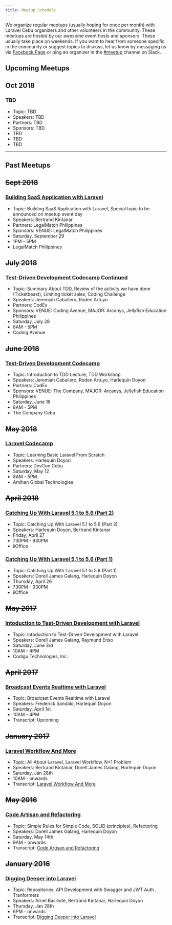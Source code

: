 ```yaml
---
title: Meetup Schedule
---
```

We organize regular meetups (usually hoping for once per month) with Laravel Cebu organizers and other volunteers in the community. These meetups are hosted by our awesome event hosts and sponsors. These usually take place on weekends. If you want to hear from someone specific in the community or suggest topics to discuss, let us know by messaging us via [Facebook Page](https://facebook.com/laravelcebu) or ping an organizer in the [#meetup](https://laravel-cebu.slack.com/messages/meetup/) channel on Slack.

## Upcoming Meetups

## Oct 2018
### TBD

* Topic: TBD
* Speakers: TBD
* Partners: TBD
* Sponsors: TBD
* TBD
* TBD
* TBD

----------
## Past Meetups

## ~~Sept 2018~~
### [Building SaaS Application with Laravel](https://www.meetup.com/Laravel-Cebu/events/250739400/)

* Topic: Building SaaS Application with Laravel, Special topic to be announced on meetup event day
* Speakers: Bertrand Kintanar
* Partners: LegalMatch Philippines
* Sponsors: VENUE: LegalMatch Philippines
* Saturday, September 29
* 1PM - 5PM
* LegalMatch Philippines

## ~~July 2018~~
### [Test-Driven Development Codecamp Continued](https://www.meetup.com/Laravel-Cebu/events/251512968/)

* Topic: Summary About TDD, Review of the activity we have done (Ticketbeast), Limiting ticket sales, Coding Challenge
* Speakers: Jeremiah Caballero, Roden Artuyo
* Partners: CodEx
* Sponsors: VENUE: Coding Avenue, MAJOR: Arcanys, Jellyfish Education Philippines
* Saturday, July 28
* 8AM - 5PM
* Coding Avenue

## ~~June 2018~~
### [Test-Driven Development Codecamp](https://www.meetup.com/Laravel-Cebu/events/250739315/)

* Topic: Introduction to TDD Lecture, TDD Workshop 
* Speakers: Jeremiah Caballero, Roden Artuyo, Harlequin Doyon
* Partners: CodEx
* Sponsors: VENUE: The Company, MAJOR: Arcanys, Jellyfish Education Philippines
* Saturday, June 16
* 8AM - 5PM
* The Company Cebu

## ~~May 2018~~
### [Laravel Codecamp](https://devcon.ph/events/laravel-code-camp-cebu-professionals)

* Topic: Learning Basic Laravel From Scratch
* Speakers: Harlequin Doyon
* Partners: DevCon Cebu
* Saturday, May 12
* 8AM - 5PM
* Amihan Global Technologies

## ~~April 2018~~
### [Catching Up With Laravel 5.1 to 5.6 (Part 2)](https://www.meetup.com/Laravel-Cebu/events/249636496/)

* Topic: Catching Up With Laravel 5.1 to 5.6 (Part 2)
* Speakers: Harlequin Doyon, Bertrand Kintanar
* Friday, April 27
* 730PM - 930PM
* iiOffice

### [Catching Up With Laravel 5.1 to 5.6 (Part 1)](https://www.meetup.com/Laravel-Cebu/events/248861684/)

* Topic: Catching Up With Laravel 5.1 to 5.6 (Part 1)
* Speakers: Dorell James Galang, Harlequin Doyon
* Thursday, April 26
* 730PM - 930PM
* iiOffice

## ~~May 2017~~
### [Intoduction to Test-Driven Development with Laravel](https://www.meetup.com/Laravel-Cebu/events/238128935/)

* Topic: Intoduction to Test-Driven Development with Laravel
* Speakers: Dorell James Galang, Raymund Enso
* Saturday, June 3rd
* 10AM - 4PM
* Codigu Technologies, Inc.

## ~~April 2017~~
### [Broadcast Events Realtime with Laravel](https://www.meetup.com/Laravel-Cebu/events/238128635/)

* Topic: Broadcast Events Realtime with Laravel
* Speakers: Frederick Sandalo, Harlequin Doyon
* Saturday, April 1st
* 10AM - 4PM
* Transcript: Upcoming

## ~~January 2017~~
### [Laravel Workflow And More](https://www.meetup.com/Laravel-Cebu/events/236958433/)

* Topic: All About Laravel, Laravel Workflow, N+1 Problem
* Speakers: Bertrand Kintanar, Dorell James Galang, Harlequin Doyon
* Saturday, Jan 28th
* 10AM - onwards
* Transcript: [Laravel Workflow And More](../transcripts/laravel-workflow-and-more/)

## ~~May 2016~~
### [Code Artisan and Refactoring](https://www.meetup.com/Laravel-Cebu/events/230920566/)

* Topic: Simple Rules for Simple Code, SOLID (principles), Refactoring
* Speakers: Dorell James Galang, Harlequin Doyon
* Saturday, May 14th
* 9AM - onwards
* Transcript: [Code Artisan and Refactoring](../transcripts/code-artisan-and-refactoring/)

## ~~January 2016~~
### [Digging Deeper into Laravel](https://www.meetup.com/Laravel-Cebu/events/228171503/)

* Topic: Repositories, API Development with Swagger and JWT Auth , Tranformers
* Speakers: Arnel Basiliote, Bertrand Kintanar, Harlequin Doyon
* Thursday, Jan 28th
* 6PM - onwards
* Transcript: [Digging Deeper into Laravel](../transcripts/digging-deeper-into-laravel/)


